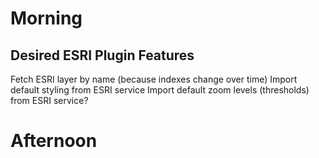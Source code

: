 
# Morning


## Desired ESRI Plugin Features

Fetch ESRI layer by name (because indexes change over time)
Import default styling from ESRI service
Import default zoom levels (thresholds) from ESRI service?

# Afternoon
